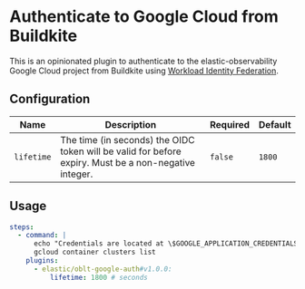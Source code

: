 # Authenticate to Google Cloud from Buildkite

This is an opinionated plugin to authenticate to the elastic-observability Google Cloud project from Buildkite using [Workload Identity Federation](https://cloud.google.com/iam/docs/workload-identity-federation).

## Configuration

| Name       | Description                                                                                           | Required | Default |
|------------|-------------------------------------------------------------------------------------------------------|----------|---------|
| `lifetime` | The time (in seconds) the OIDC token will be valid for before expiry. Must be a non-negative integer. | `false`  | `1800`  |

## Usage

```yml
steps:
  - command: |
      echo "Credentials are located at \$GOOGLE_APPLICATION_CREDENTIALS"
      gcloud container clusters list
    plugins:
      - elastic/oblt-google-auth#v1.0.0:
          lifetime: 1800 # seconds
```
